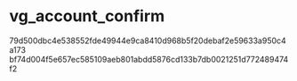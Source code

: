 vg_account_confirm
==================
79d500dbc4e538552fde49944e9ca8410d968b5f20debaf2e59633a950c4a173
bf74d004f5e657ec585109aeb801abdd5876cd133b7db0021251d772489474f2


